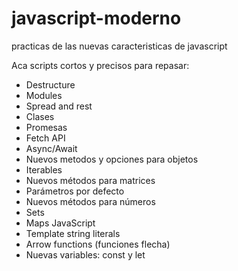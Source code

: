 # javascript-moderno
practicas de las nuevas caracteristicas de javascript

Aca scripts cortos y precisos para repasar:

- Destructure
- Modules
- Spread and rest
- Clases
- Promesas
- Fetch API
- Async/Await
- Nuevos metodos y opciones para objetos
- Iterables
- Nuevos métodos para matrices
- Parámetros por defecto
- Nuevos métodos para números
- Sets
- Maps JavaScript
- Template string literals
- Arrow functions (funciones flecha)
- Nuevas variables: const y let

